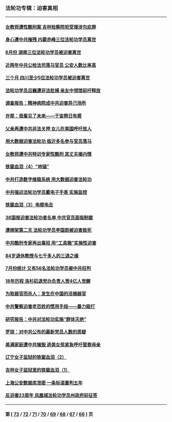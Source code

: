### 法轮功专辑：迫害真相
---
#### [女教师遭性酷刑案 吉林检察院拒受理涉包庇罪](../../pages/nf4379/n13808837.md?08270430) 
#### [身心遭中共摧残 内蒙赤峰三位法轮功学员离世](../../pages/nf4379/n13808436.md?08270430) 
#### [6月份 湖南三位法轮功学员被迫害离世](../../pages/nf4379/n13807730.md?08270430) 
#### [近两年中共公检法司落马官员 公安人数比率高](../../pages/nf4379/n13807094.md?08270430) 
#### [三个月 四川至少5位法轮功学员被迫害离世](../../pages/nf4379/n13807221.md?08270430) 
#### [法轮功学员吕巍遭非法批捕 亲友中领馆前吁释放](../../pages/nf4379/n13806418.md?08270430) 
#### [调查报告：精神病院成中共迫害异己场所](../../pages/nf4379/n13806163.md?08270430) 
#### [许那：我看见了未来——于宙祭日有感](../../pages/nf4379/n13805469.md?08270430) 
#### [父亲再遭中共非法关押 女儿在美国呼吁放人](../../pages/nf4379/n13804643.md?08270430) 
#### [用大数据迫害法轮功 临沂多名参与官员落马](../../pages/nf4379/n13803374.md?08270430) 
#### [女教师遭中共特训专家性酷刑 其丈夫揭内情](../../pages/nf4379/n13802924.md?08270430) 
#### [铁窗血泪（4）“地锚”](../../pages/nf4379/n13801004.md?08270430) 
#### [中共打造数字维稳系统 用大数据迫害法轮功](../../pages/nf4379/n13799087.md?08270430) 
#### [中共强迫法轮功学员戴电子手表 实施监控](../../pages/nf4379/n13800403.md?08270430) 
#### [铁窗血泪（3）电棍电击](../../pages/nf4379/n13798789.md?08270430) 
#### [38国接迫害法轮功者名单 中共官员面临制裁](../../pages/nf4379/n13799696.md?08270430) 
#### [遭绑架第二天 法轮功学员李国勋被迫害致死](../../pages/nf4379/n13797464.md?08270430) 
#### [中共酷刑专家再出毒招 用“工具箱”实施性迫害](../../pages/nf4379/n13797202.md?08270430) 
#### [84岁退休教授与七千多人的三退之缘](../../pages/nf4379/n13796650.md?08270430) 
#### [7月份统计 又有56名法轮功学员被中共枉判](../../pages/nf4379/n13795640.md?08270430) 
#### [18年历程 洛杉矶退党办负责人贺4亿人觉醒](../../pages/nf4379/n13795117.md?08270430) 
#### [为取器官而杀人：发生在中国的活摘器官](../../pages/nf4379/n13794731.md?08270430) 
#### [中共警察迫害老百姓的惯用手段——暴力殴打](../../pages/nf4379/n13791611.md?08270430) 
#### [研究报告：中共对法轮功实施“群体灭绝”](../../pages/nf4379/n13791984.md?08270430) 
#### [罗琼：对中共公布的最新党员人数的质疑](../../pages/nf4379/n13790905.md?08270430) 
#### [美满家庭遭中共摧毁 逃美女孩紧急呼吁营救母亲](../../pages/nf4379/n13792859.md?08270430) 
#### [辽宁女子监狱的铁窗血泪（2）](../../pages/nf4379/n13788923.md?08270430) 
#### [吉林女子监狱里的铁窗血泪（1）](../../pages/nf4379/n13786967.md?08270430) 
#### [上海公安数据库泄密 一条标语重判五年](../../pages/nf4379/n13787387.md?08270430) 
#### [反迫害23周年 凤凰城法轮功学员州政府前征签](../../pages/nf4379/n13786397.md?08270430) 

---
#### 第 [ [73](./73.md?08270430) / [72](./72.md?08270430) / [71](./71.md?08270430) / [70](./70.md?08270430) / [69](./69.md?08270430) / [68](./68.md?08270430) / [67](./67.md?08270430) / [66](./66.md?08270430) ] 页
